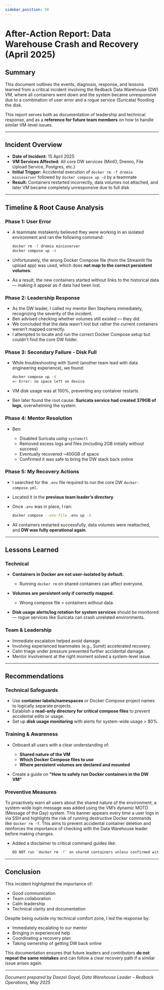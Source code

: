 ```yaml
---
sidebar_position: 50
---
```


#  After-Action Report: Data Warehouse Crash and Recovery (April 2025)

##  Summary

This document outlines the events, diagnosis, response, and lessons learned from a critical incident involving the Redback Data Warehouse (DW) VM, where all containers went down and the system became unresponsive due to a combination of user error and a rogue service (Suricata) flooding the disk.

This report serves both as documentation of leadership and technical response, and as a **reference for future team members** on how to handle similar VM-level issues.

---

##  Incident Overview

* **Date of Incident:** 15 April 2025
* **VM Services Affected:** All core DW services (MinIO, Dremio, File Upload Service, Postgres, etc.)
* **Initial Trigger:** Accidental execution of `docker rm -f dremio minioserver` followed by `docker compose up -d` by a teammate
* **Result:** Containers restarted incorrectly, data volumes not attached, and later VM became completely unresponsive due to full disk

---

##  Timeline & Root Cause Analysis

###  Phase 1: User Error

* A teammate mistakenly believed they were working in an isolated environment and ran the following command:

  ```bash
  docker rm -f dremio minioserver
  docker compose up -d
  ```
* Unfortunately, the wrong Docker Compose file (from the Streamlit file upload app) was used, which does **not map to the correct persistent volumes**.
* As a result, the new containers started without links to the historical data — making it appear as if data had been lost.

###  Phase 2: Leadership Response

* As the DW leader, I called my mentor Ben Stephens immediately, recognizing the severity of the incident.
* Ben advised checking whether volumes still existed — they did.
* We concluded that the data wasn't lost but rather the current containers weren’t mapped correctly.
* I attempted to locate and run the correct Docker Compose setup but couldn’t find the core DW folder.

###  Phase 3: Secondary Failure - Disk Full

* While troubleshooting with Sumit (another team lead with data engineering experience), we found:

  ```bash
  docker compose up -d
  => Error: no space left on device
  ```
* VM disk usage was at 100%, preventing any container restarts.
* Ben later found the root cause: **Suricata service had created 379GB of logs**, overwhelming the system.

###  Phase 4: Mentor Resolution

* Ben:

  * Disabled Suricata using `systemctl`
  * Removed excess logs and files (including 2GB initially without success)
  * Eventually recovered \~400GB of space
  * Confirmed it was safe to bring the DW stack back online

###  Phase 5: My Recovery Actions

* I searched for the `.env` file required to run the core DW `docker-compose.yml`.
* Located it in the **previous team leader’s directory**.
* Once `.env` was in place, I ran:

  ```bash
  docker compose --env-file .env up -d
  ```
* All containers restarted successfully, data volumes were reattached, and **DW was fully operational again**.

---

##  Lessons Learned

###  Technical

* **Containers in Docker are not user-isolated by default.**

  * Running `docker rm` on shared containers can affect everyone.
* **Volumes are persistent only if correctly mapped.**

  * Wrong compose file = containers without data.
* **Disk usage alerts/log rotation for system services** should be monitored — rogue services like Suricata can crash unrelated environments.

###  Team & Leadership

* Immediate escalation helped avoid damage.
* Involving experienced teammates (e.g., Sumit) accelerated recovery.
* Calm triage under pressure prevented further accidental damage.
* Mentor involvement at the right moment solved a system-level issue.

---

##  Recommendations

###  Technical Safeguards

* Use **container labels/namespaces** or Docker Compose project names to logically separate projects.
* Establish a **read-only directory for critical compose files** to prevent accidental edits or usage.
* Set up **disk usage monitoring** with alerts for system-wide usage > 80%.

###  Training & Awareness

* Onboard all users with a clear understanding of:

  * **Shared nature of the VM**
  * **Which Docker Compose files to use**
  * **Where persistent volumes are declared and mounted**
* Create a guide on **"How to safely run Docker containers in the DW VM"**

###  Preventive Measures

To proactively warn all users about the shared nature of the environment, a system-wide login message was added using the VM’s dynamic MOTD (Message of the Day) system. This banner appears every time a user logs in via SSH and highlights the risk of running destructive Docker commands like `docker rm -f`. This aims to prevent accidental container deletion and reinforces the importance of checking with the Data Warehouse leader before making changes.

* Added a disclaimer to critical command guides like:

  ```bash
  DO NOT run `docker rm -f` on shared containers unless confirmed with mentor or DW lead.
  ```

---

##  Conclusion

This incident highlighted the importance of:

* Good communication
* Team collaboration
* Calm leadership
* Technical clarity and documentation

Despite being outside my technical comfort zone, I led the response by:

* Immediately escalating to our mentor
* Bringing in experienced help
* Coordinating a recovery plan
* Taking ownership of getting DW back online

This documentation ensures that future leaders and contributors **do not repeat the same mistakes** and can follow a clear recovery path if a similar issue arises again.

---

*Document prepared by Daezel Goyal, Data Warehouse Leader – Redback Operations, May 2025*


